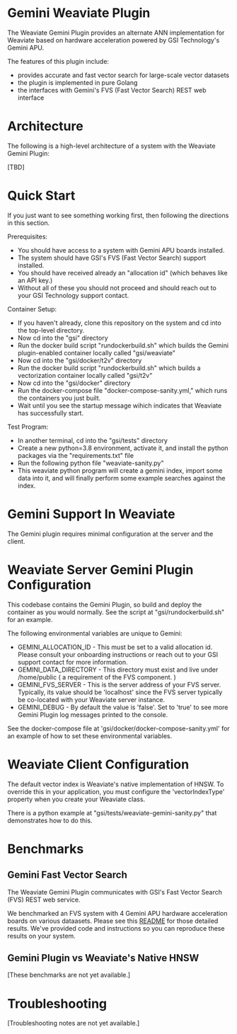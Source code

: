 
# Gemini Weaviate Plugin

The Weaviate Gemini Plugin provides an alternate ANN implementation for Weaviate based on hardware acceleration powered by GSI Technology's Gemini APU.

The features of this plugin include:
* provides accurate and fast vector search for large-scale vector datasets 
* the plugin is implemented in pure Golang
* the interfaces with Gemini's FVS (Fast Vector Search) REST web interface

# Architecture

The following is a high-level architecture of a system with the Weaviate Gemini Plugin:

[TBD]

# Quick Start

If you just want to see something working first, then following the directions in this section.

Prerequisites:
* You should have access to a system with Gemini APU boards installed.
* The system should have GSI's FVS (Fast Vector Search) support installed.
* You should have received already an "allocation id" (which behaves like an API key.)
* Without all of these you should not proceed and should reach out to your GSI Technology support contact.

Container Setup:
* If you haven't already, clone this repository on the system and cd into the top-level directory.
* Now cd into the "gsi" directory
* Run the docker build script "rundockerbuild.sh" which builds the Gemini plugin-enabled container locally called "gsi/weaviate"
* Now cd into the "gsi/docker/t2v" directory
* Run the docker build script "rundockerbuild.sh" which builds a vectorization container locally called "gsi/t2v"
* Now cd into the "gsi/docker" directory
* Run the docker-compose file "docker-compose-sanity.yml," which runs the containers you just built.
* Wait until you see the startup message wihich indicates that Weaviate has successfully start.

Test Program:
* In another terminal, cd into the "gsi/tests" directory
* Create a new python=3.8 environment, activate it, and install the python packages via the "requirements.txt" file
* Run the following python file "weaviate-sanity.py"
* This weaviate python program will create a gemini index, import some data into it, and will finally perform some example searches against the index.

# Gemini Support In Weaviate

The Gemini plugin requires minimal configuration at the server and the client. 

# Weaviate Server Gemini Plugin Configuration

This codebase contains the Gemini Plugin, so build and deploy the container as you would normally.  See the script at "gsi/rundockerbuild.sh" for an example.

The following environmental variables are unique to Gemini:
* GEMINI_ALLOCATION_ID - This must be set to a valid allocation id.  Please consult your onboarding instructions or reach out to your GSI support contact for more information.
* GEMINI_DATA_DIRECTORY - This directory must exist and live under /home/public ( a requirement of the FVS component. )
* GEMINI_FVS_SERVER - This is the server address of your FVS server.  Typically, its value should be 'localhost' since the FVS server typically be co-located with your Weaviate server instance.
* GEMINI_DEBUG - By default the value is 'false'.  Set to 'true' to see more Gemini Plugin log messages printed to the console.

See the docker-compose file at 'gsi/docker/docker-compose-sanity.yml' for an example of how to set these environmental variables.

# Weaviate Client Configuration

The default vector index is Weaviate's native implementation of HNSW.  To override this in your application, you must configure the 'vectorIndexType' property when you create your Weaviate class.

There is a python example at "gsi/tests/weaviate-gemini-sanity.py" that demonstrates how to do this.

# Benchmarks

## Gemini Fast Vector Search

The Weaviate Gemini Plugin communicates with GSI's Fast Vector Search (FVS) REST web service.

We benchmarked an FVS system with 4 Gemini APU hardware acceleration boards on various dataasets.  Please see this [README](fvs/README.md) for those detailed results.  We've provided code and instructions so you can reproduce these results on your system.

## Gemini Plugin vs Weaviate's Native HNSW

[These benchmarks are not yet available.]

# Troubleshooting

[Troubleshooting notes are not yet available.]
